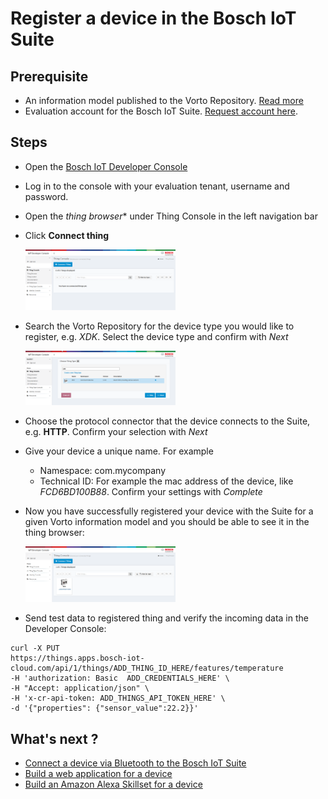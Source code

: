 # Register a device in the Bosch IoT Suite


## Prerequisite

- An information model published to the Vorto Repository. [Read more](tutorial-create_and_publish_with_web_editor.md)
- Evaluation account for the Bosch IoT Suite. [Request account here](https://bosch-si.secure.force.com/content/FormDisplayPage?f=2abiE).

## Steps

- Open the <a href="https://console.bosch-iot-suite.com">Bosch IoT Developer Console</a>
- Log in to the console with your evaluation tenant, username and password.
- Open the *thing browser** under Thing Console in the left navigation bar
- Click **Connect thing**

	<img src="./images/connect_xdk_kura/step2_connect.png" width="50%" height="50%"/>

- Search the Vorto Repository for the device type you would like to register, e.g. _XDK_. Select the device type and confirm with _Next_

	<img src="./images/connect_xdk_kura/step2_connect_vorto.png" width="50%"/>

- Choose the protocol connector that the device connects to the Suite, e.g. **HTTP**. Confirm your selection with _Next_
- Give your device a unique name. For example
	- Namespace: com.mycompany
	- Technical ID: For example the mac address of the device, like _FCD6BD100B88_. Confirm your settings with _Complete_
- Now you have successfully registered your device with the Suite for a given Vorto information model and you should be able to see it in the thing browser:
	
	<img src="./images/connect_xdk_kura/step2_7.png" width="50%"/>

- Send test data to registered thing and verify the incoming data in the Developer Console:

```
curl -X PUT 
https://things.apps.bosch-iot-cloud.com/api/1/things/ADD_THING_ID_HERE/features/temperature
-H 'authorization: Basic  ADD_CREDENTIALS_HERE' \
-H "Accept: application/json" \
-H 'x-cr-api-token: ADD_THINGS_API_TOKEN_HERE' \
-d '{"properties": {"sensor_value":22.2}}'
```

## What's next ? 

- [Connect a device via Bluetooth to the Bosch IoT Suite](tutorial_connect_xdk_ble.md)
- [Build a web application for a device](tutorial_create_webapp_dashboard.md)
- [Build an Amazon Alexa Skillset for a device](tutorial_voicecontrol_alexa.md)
